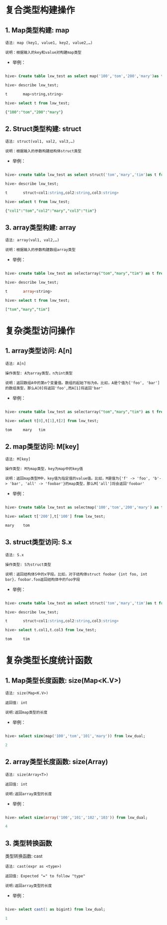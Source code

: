 # 复合类型构建操作
## 1. Map类型构建: map

```
语法: map (key1, value1, key2, value2,…)

说明：根据输入的key和value对构建map类型

```
- 举例：

```sql

hive> Create table lxw_test as select map('100','tom','200','mary')as t from lxw_dual;

hive> describe lxw_test;

t       map<string,string>

hive> select t from lxw_test;

{"100":"tom","200":"mary"}
```


## 2. Struct类型构建: struct

```
语法: struct(val1, val2, val3,…)

说明：根据输入的参数构建结构体struct类型

```
- 举例：

```sql

hive> create table lxw_test as select struct('tom','mary','tim')as t from lxw_dual;

hive> describe lxw_test;

t       struct<col1:string,col2:string,col3:string>

hive> select t from lxw_test;

{"col1":"tom","col2":"mary","col3":"tim"}

```

## 3. array类型构建: array

```
语法: array(val1, val2,…)

说明：根据输入的参数构建数组array类型

```
- 举例：

```sql

hive> create table lxw_test as selectarray("tom","mary","tim") as t from lxw_dual;

hive> describe lxw_test;

t       array<string>

hive> select t from lxw_test;

["tom","mary","tim"]
```


# 复杂类型访问操作
## 1. array类型访问: A[n]

```
语法: A[n]

操作类型: A为array类型，n为int类型

说明：返回数组A中的第n个变量值。数组的起始下标为0。比如，A是个值为['foo', 'bar']的数组类型，那么A[0]将返回'foo',而A[1]将返回'bar'

```
- 举例：

```sql

hive> create table lxw_test as selectarray("tom","mary","tim") as t from lxw_dual;

hive> select t[0],t[1],t[2] from lxw_test;

tom     mary   tim
```


## 2. map类型访问: M[key]

```
语法: M[key]

操作类型: M为map类型，key为map中的key值

说明：返回map类型M中，key值为指定值的value值。比如，M是值为{'f' -> 'foo', 'b'-> 'bar', 'all' -> 'foobar'}的map类型，那么M['all']将会返回'foobar'

```
- 举例：

```sql

hive> Create table lxw_test as selectmap('100','tom','200','mary') as t from lxw_dual;

hive> select t['200'],t['100'] from lxw_test;

mary    tom
```


## 3. struct类型访问: S.x

```
语法: S.x

操作类型: S为struct类型

说明：返回结构体S中的x字段。比如，对于结构体struct foobar {int foo, int bar}，foobar.foo返回结构体中的foo字段

```
- 举例：

```sql

hive> create table lxw_test as select struct('tom','mary','tim')as t from lxw_dual;

hive> describe lxw_test;

t       struct<col1:string,col2:string,col3:string>

hive> select t.col1,t.col3 from lxw_test;

tom     tim
```


# 复杂类型长度统计函数
## 1.   Map类型长度函数: size(Map<K.V>)

```
语法: size(Map<K.V>)

返回值: int

说明:返回map类型的长度

```
- 举例：

```sql

hive> select size(map('100','tom','101','mary')) from lxw_dual;

2
```


## 2.   array类型长度函数: size(Array<T>)

```
语法: size(Array<T>)

返回值: int

说明:返回array类型的长度

```
- 举例：

```sql

hive> select size(array('100','101','102','103')) from lxw_dual;

4
```


## 3.   类型转换函数
类型转换函数: cast


```
语法: cast(expr as <type>)

返回值: Expected "=" to follow "type"

说明:返回array类型的长度

```
- 举例：

```sql

hive> select cast(1 as bigint) from lxw_dual;

1

```
